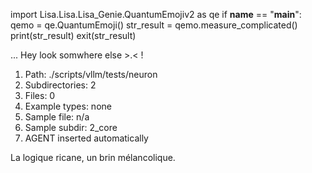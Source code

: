 
import Lisa.Lisa.Lisa_Genie.QuantumEmojiv2 as qe
if __name__ == "__main__":
  qemo = qe.QuantumEmoji()
  str_result = qemo.measure_complicated()
  print(str_result)
  exit(str_result)

... Hey look somwhere else >.< !

1. Path: ./scripts/vllm/tests/neuron
2. Subdirectories: 2
3. Files: 0
4. Example types: none
5. Sample file: n/a
6. Sample subdir: 2_core
7. AGENT inserted automatically

La logique ricane, un brin mélancolique.
